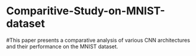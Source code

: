 # Comparitive-Study-on-MNIST-dataset
#This paper presents a comparative analysis of various CNN architectures and their performance on the MNIST dataset.
